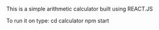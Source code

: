This is a simple arithmetic calculator built using REACT.JS 

To run it on type:
    cd calculator
    npm start


